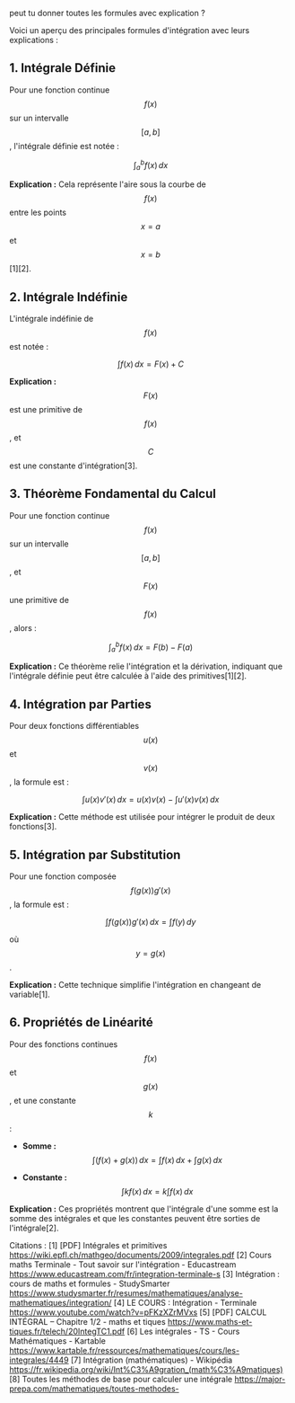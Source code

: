 peut tu donner toutes les formules avec explication ?

Voici un aperçu des principales formules d'intégration avec leurs explications :

## 1. Intégrale Définie

Pour une fonction continue $$ f(x) $$ sur un intervalle $$[a, b]$$, l'intégrale définie est notée :

$$
\int_a^b f(x) \, dx
$$

**Explication :** Cela représente l'aire sous la courbe de $$ f(x) $$ entre les points $$ x = a $$ et $$ x = b $$[1][2].

## 2. Intégrale Indéfinie

L'intégrale indéfinie de $$ f(x) $$ est notée :

$$
\int f(x) \, dx = F(x) + C
$$

**Explication :** $$ F(x) $$ est une primitive de $$ f(x) $$, et $$ C $$ est une constante d'intégration[3].

## 3. Théorème Fondamental du Calcul

Pour une fonction continue $$ f(x) $$ sur un intervalle $$[a, b]$$, et $$ F(x) $$ une primitive de $$ f(x) $$, alors :

$$
\int_a^b f(x) \, dx = F(b) - F(a)
$$

**Explication :** Ce théorème relie l'intégration et la dérivation, indiquant que l'intégrale définie peut être calculée à l'aide des primitives[1][2].

## 4. Intégration par Parties

Pour deux fonctions différentiables $$ u(x) $$ et $$ v(x) $$, la formule est :

$$
\int u(x)v'(x) \, dx = u(x)v(x) - \int u'(x)v(x) \, dx
$$

**Explication :** Cette méthode est utilisée pour intégrer le produit de deux fonctions[3].

## 5. Intégration par Substitution

Pour une fonction composée $$ f(g(x))g'(x) $$, la formule est :

$$
\int f(g(x))g'(x) \, dx = \int f(y) \, dy
$$

où $$ y = g(x) $$.

**Explication :** Cette technique simplifie l'intégration en changeant de variable[1].

## 6. Propriétés de Linéarité

Pour des fonctions continues $$ f(x) $$ et $$ g(x) $$, et une constante $$ k $$:

- **Somme :** 
  $$
  \int (f(x) + g(x)) \, dx = \int f(x) \, dx + \int g(x) \, dx
  $$

- **Constante :**
  $$
  \int kf(x) \, dx = k\int f(x) \, dx
  $$

**Explication :** Ces propriétés montrent que l'intégrale d'une somme est la somme des intégrales et que les constantes peuvent être sorties de l'intégrale[2].

Citations :
[1] [PDF] Intégrales et primitives https://wiki.epfl.ch/mathgeo/documents/2009/integrales.pdf
[2] Cours maths Terminale - Tout savoir sur l'intégration - Educastream https://www.educastream.com/fr/integration-terminale-s
[3] Intégration : cours de maths et formules - StudySmarter https://www.studysmarter.fr/resumes/mathematiques/analyse-mathematiques/integration/
[4] LE COURS : Intégration - Terminale https://www.youtube.com/watch?v=pFKzXZrMVxs
[5] [PDF] CALCUL INTÉGRAL – Chapitre 1/2 - maths et tiques https://www.maths-et-tiques.fr/telech/20IntegTC1.pdf
[6] Les intégrales - TS - Cours Mathématiques - Kartable https://www.kartable.fr/ressources/mathematiques/cours/les-integrales/4449
[7] Intégration (mathématiques) - Wikipédia https://fr.wikipedia.org/wiki/Int%C3%A9gration_(math%C3%A9matiques)
[8] Toutes les méthodes de base pour calculer une intégrale https://major-prepa.com/mathematiques/toutes-methodes-